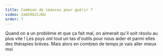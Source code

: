 ```yaml
---
title: Combien de séances pour guérir ?
video: IaGCRUJCzbU
order: 7
---
```

Quand on a un problème et que ça fait mal, on aimerait qu'il soit résolu au plus vite ! Les psys ont tout un tas d'outils pour nous aider et parmi elles des thérapies brèves. Mais alors en combien de temps je vais aller mieux moi 
